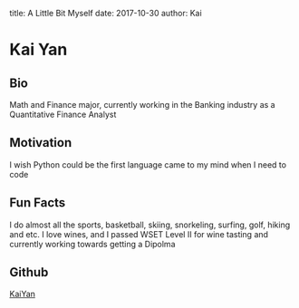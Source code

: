 title: A Little Bit Myself
date: 2017-10-30
author: Kai

# Kai Yan

## Bio
Math and Finance major, currently working in the Banking industry as a Quantitative Finance Analyst

## Motivation
I wish Python could be the first language came to my mind when I need to code

## Fun Facts
I do almost all the sports, basketball, skiing, snorkeling, surfing, golf, hiking and etc.
I love wines, and I passed WSET Level II for wine tasting and currently working towards getting a Dipolma

## Github
[KaiYan](https://github.com/KaiYan0729/nyu_python)

